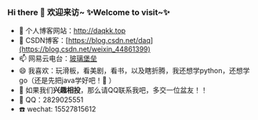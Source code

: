 ### Hi there 👋 **欢迎来访~**  ✨Welcome to visit~✨

- 🔭 个人博客网站：http://daqkk.top
- 🌱 CSDN博客：[https://blog.csdn.net/daq](https://blog.csdn.net/weixin_44861399)
- 📫 网易云电台：[玻璃堡垒](https://music.163.com/#/djradio?id=791862420)
- 😄 我喜欢：玩滑板，看美剧，看书，以及瞎折腾，我还想学python，还想学go（还是先把java学好吧！🤔 ）
- 👯 如果我们**兴趣相投**，那么请QQ联系我吧，多交一位盆友！！
- 💬 QQ：2829025551 
- :telephone: wechat: 15527815612
